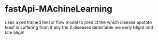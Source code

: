# fastApi-MAchineLearning
uses a pre trained tensor flow model to predict the which disease apotato leasf is suffering from if any
the 2 diseases detectable are early blight and late blight

